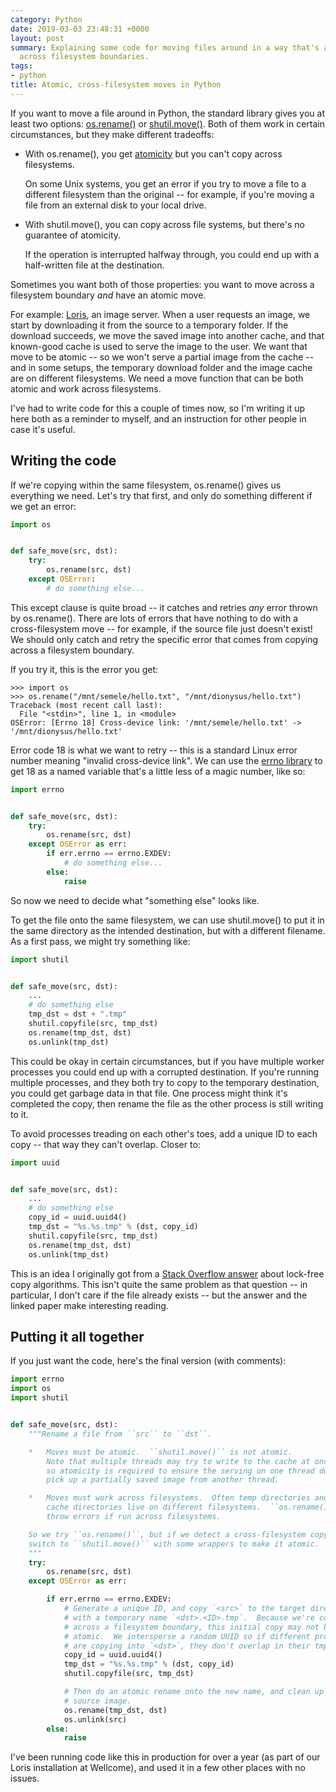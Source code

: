 ```yaml
---
category: Python
date: 2019-03-03 23:48:31 +0000
layout: post
summary: Explaining some code for moving files around in a way that's atomic and works
  across filesystem boundaries.
tags:
- python
title: Atomic, cross-filesystem moves in Python
---
```


If you want to move a file around in Python, the standard library gives you at least two options: [os.rename()](https://docs.python.org/3/library/os.html#os.rename) or [shutil.move()](https://docs.python.org/3/library/shutil.html#shutil.move).
Both of them work in certain circumstances, but they make different tradeoffs:

*   With os.rename(), you get [atomicity](https://en.wikipedia.org/wiki/Atomicity_(database_systems)) but you can't copy across filesystems.

    On some Unix systems, you get an error if you try to move a file to a different filesystem than the original -- for example, if you're moving a file from an external disk to your local drive.

*   With shutil.move(), you can copy across file systems, but there's no guarantee of atomicity.

    If the operation is interrupted halfway through, you could end up with a half-written file at the destination.

Sometimes you want both of those properties: you want to move across a filesystem boundary *and* have an atomic move.

For example: [Loris](https://github.com/loris-imageserver/loris), an image server.
When a user requests an image, we start by downloading it from the source to a temporary folder.
If the download succeeds, we move the saved image into another cache, and that known-good cache is used to serve the image to the user.
We want that move to be atomic -- so we won't serve a partial image from the cache -- and in some setups, the temporary download folder and the image cache are on different filesystems.
We need a move function that can be both atomic and work across filesystems.

I've had to write code for this a couple of times now, so I'm writing it up here both as a reminder to myself, and an instruction for other people in case it's useful.

## Writing the code

If we're copying within the same filesystem, os.rename() gives us everything we need.
Let's try that first, and only do something different if we get an error:

```python
import os


def safe_move(src, dst):
    try:
        os.rename(src, dst)
    except OSError:
        # do something else...
```

This except clause is quite broad -- it catches and retries *any* error thrown by os.rename().
There are lots of errors that have nothing to do with a cross-filesystem move -- for example, if the source file just doesn't exist!
We should only catch and retry the specific error that comes from copying across a filesystem boundary.

If you try it, this is the error you get:

```pycon
>>> import os
>>> os.rename("/mnt/semele/hello.txt", "/mnt/dionysus/hello.txt")
Traceback (most recent call last):
  File "<stdin>", line 1, in <module>
OSError: [Errno 18] Cross-device link: '/mnt/semele/hello.txt' -> '/mnt/dionysus/hello.txt'
```

Error code 18 is what we want to retry -- this is a standard Linux error number meaning "invalid cross-device link".
We can use the [errno library](https://docs.python.org/3/library/errno.html) to get 18 as a named variable that's a little less of a magic number, like so:

```python
import errno


def safe_move(src, dst):
    try:
        os.rename(src, dst)
    except OSError as err:
        if err.errno == errno.EXDEV:
            # do something else...
        else:
            raise
```

So now we need to decide what "something else" looks like.

To get the file onto the same filesystem, we can use shutil.move() to put it in the same directory as the intended destination, but with a different filename.
As a first pass, we might try something like:

```python
import shutil


def safe_move(src, dst):
    ...
    # do something else
    tmp_dst = dst + ".tmp"
    shutil.copyfile(src, tmp_dst)
    os.rename(tmp_dst, dst)
    os.unlink(tmp_dst)
```

This could be okay in certain circumstances, but if you have multiple worker processes you could end up with a corrupted destination.
If you're running multiple processes, and they both try to copy to the temporary destination, you could get garbage data in that file.
One process might think it's completed the copy, then rename the file as the other process is still writing to it.

To avoid processes treading on each other's toes, add a unique ID to each copy -- that way they can't overlap.
Closer to:

```python
import uuid


def safe_move(src, dst):
    ...
    # do something else
    copy_id = uuid.uuid4()
    tmp_dst = "%s.%s.tmp" % (dst, copy_id)
    shutil.copyfile(src, tmp_dst)
    os.rename(tmp_dst, dst)
    os.unlink(tmp_dst)
```

This is an idea I originally got from a [Stack Overflow answer](https://stackoverflow.com/a/28090883/1558022) about lock-free copy algorithms.
This isn't quite the same problem as that question -- in particular, I don't care if the file already exists -- but the answer and the linked paper make interesting reading.

## Putting it all together

If you just want the code, here's the final version (with comments):

```python
import errno
import os
import shutil


def safe_move(src, dst):
    """Rename a file from ``src`` to ``dst``.

    *   Moves must be atomic.  ``shutil.move()`` is not atomic.
        Note that multiple threads may try to write to the cache at once,
        so atomicity is required to ensure the serving on one thread doesn't
        pick up a partially saved image from another thread.

    *   Moves must work across filesystems.  Often temp directories and the
        cache directories live on different filesystems.  ``os.rename()`` can
        throw errors if run across filesystems.

    So we try ``os.rename()``, but if we detect a cross-filesystem copy, we
    switch to ``shutil.move()`` with some wrappers to make it atomic.
    """
    try:
        os.rename(src, dst)
    except OSError as err:

        if err.errno == errno.EXDEV:
            # Generate a unique ID, and copy `<src>` to the target directory
            # with a temporary name `<dst>.<ID>.tmp`.  Because we're copying
            # across a filesystem boundary, this initial copy may not be
            # atomic.  We intersperse a random UUID so if different processes
            # are copying into `<dst>`, they don't overlap in their tmp copies.
            copy_id = uuid.uuid4()
            tmp_dst = "%s.%s.tmp" % (dst, copy_id)
            shutil.copyfile(src, tmp_dst)

            # Then do an atomic rename onto the new name, and clean up the
            # source image.
            os.rename(tmp_dst, dst)
            os.unlink(src)
        else:
            raise
```

I've been running code like this in production for over a year (as part of our Loris installation at Wellcome), and used it in a few other places with no issues.